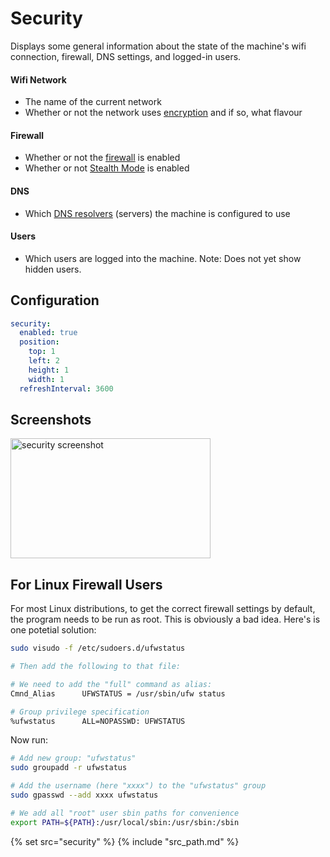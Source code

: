 # Security

Displays some general information about the state of the machine's wifi
connection, firewall, DNS settings, and logged-in users.

#### Wifi Network

<ul class="list-ornate">
  <li>The name of the current network</li>
  <li>Whether or not the network uses <a href="https://www.howtogeek.com/167783/htg-explains-the-difference-between-wep-wpa-and-wpa2-wireless-encryption-and-why-it-matters/">encryption</a> and if so, what flavour</li>
</ul>

#### Firewall

<ul class="list-ornate">
<li>Whether or not the <a href="https://support.apple.com/en-ca/HT201642">firewall</a> is enabled</li>
<li>Whether or not <a href="https://support.apple.com/en-ca/HT201642">Stealth Mode</a> is enabled</li>
</ul>

#### DNS

<ul class="list-ornate">
<li>Which <a href="https://developers.cloudflare.com/1.1.1.1/what-is-1.1.1.1/">DNS resolvers</a> (servers) the machine is configured to use</li>
</ul>

#### Users

<ul class="list-ornate">
<li> Which users are logged into the machine. Note: Does not yet
show hidden users.</li>
</ul>

## Configuration

```yaml
security:
  enabled: true
  position:
    top: 1
    left: 2
    height: 1
    width: 1
  refreshInterval: 3600
```

## Screenshots

<img class="screenshot" src="/assets/modules/security.png" width="320" height="192" alt="security screenshot" />

## For Linux Firewall Users

For most Linux distributions, to get the correct firewall settings by default, the program needs to be run as root. 
This is obviously a bad idea. Here's is one potetial solution:

```bash
sudo visudo -f /etc/sudoers.d/ufwstatus

# Then add the following to that file:

# We need to add the "full" command as alias:
Cmnd_Alias      UFWSTATUS = /usr/sbin/ufw status

# Group privilege specification
%ufwstatus      ALL=NOPASSWD: UFWSTATUS
```

Now run:

```bash
# Add new group: "ufwstatus"
sudo groupadd -r ufwstatus

# Add the username (here "xxxx") to the "ufwstatus" group
sudo gpasswd --add xxxx ufwstatus

# We add all "root" user sbin paths for convenience
export PATH=${PATH}:/usr/local/sbin:/usr/sbin:/sbin
```

{% set src="security" %}
{% include "src_path.md" %}